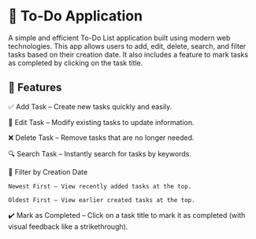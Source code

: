 # 📝 To-Do Application

A simple and efficient To-Do List application built using modern web technologies. This app allows users to add, edit, delete, search, and filter tasks based on their creation date. It also includes a feature to mark tasks as completed by clicking on the task title.

## 🚀 Features

 ✅ Add Task – Create new tasks quickly and easily.

📝 Edit Task – Modify existing tasks to update information.

❌ Delete Task – Remove tasks that are no longer needed.

🔍 Search Task – Instantly search for tasks by keywords.

📅 Filter by Creation Date

    Newest First – View recently added tasks at the top.

    Oldest First – View earlier created tasks at the top.

✔️ Mark as Completed – Click on a task title to mark it as completed (with visual feedback like a strikethrough).
